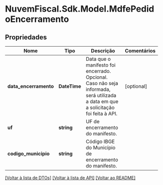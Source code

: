 # NuvemFiscal.Sdk.Model.MdfePedidoEncerramento

## Propriedades

Nome | Tipo | Descrição | Comentários
------------ | ------------- | ------------- | -------------
**data_encerramento** | **DateTime** | Data que o manifesto foi encerrado.    Opcional. Caso não seja informada, será utilizada a data em que a solicitação foi feita à API. | [optional] 
**uf** | **string** | UF de encerramento do manifesto. | 
**codigo_municipio** | **string** | Código IBGE do Município de encerramento do manifesto. | 

[[Voltar à lista de DTOs]](../README.md#documentation-for-models) [[Voltar à lista de API]](../README.md#documentation-for-api-endpoints) [[Voltar ao README]](../README.md)

